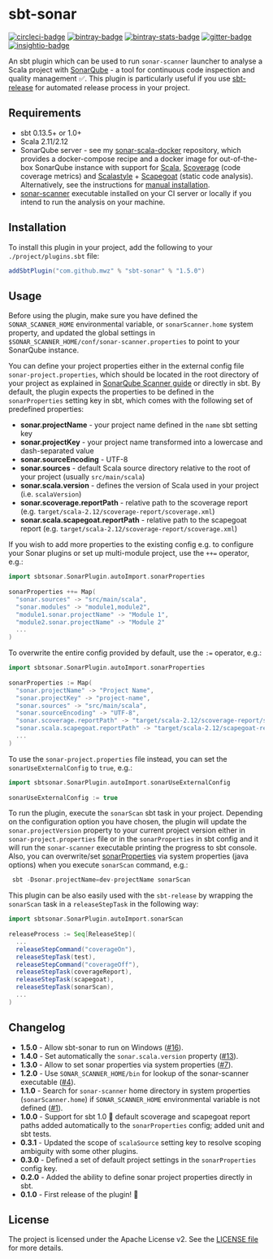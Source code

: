 sbt-sonar
===
[![circleci-badge][]][circleci]
[![bintray-badge][]][bintray]
[![bintray-stats-badge][]][bintray-stats]
[![gitter-badge][]][gitter]
[![insightio-badge][]][insightio]

[circleci-badge]: https://img.shields.io/circleci/project/github/mwz/sbt-sonar/master.svg?label=Build
[circleci]: https://circleci.com/gh/mwz/sbt-sonar
[bintray-badge]: https://api.bintray.com/packages/mwz/sbt-plugin-releases/sbt-sonar/images/download.svg
[bintray]: https://bintray.com/mwz/sbt-plugin-releases/sbt-sonar/_latestVersion
[bintray-stats-badge]: https://img.shields.io/badge/dynamic/json.svg?uri=https://bintray.com/statistics/packageStatistics?pkgPath=/mwz/sbt-plugin-releases/sbt-sonar&query=$.totalDownloads&label=Downloads+(last+30+days)&colorB=brightgreen
[bintray-stats]: https://bintray.com/mwz/sbt-plugin-releases/sbt-sonar#statistics
[gitter-badge]: https://img.shields.io/gitter/room/sonar-scala/sbt-sonar.svg?colorB=46BC99&label=Chat
[gitter]: https://gitter.im/sonar-scala/sbt-sonar
[insightio-badge]: https://img.shields.io/badge/Insight.io-Ready-brightgreen.svg
[insightio]: https://insight.io/github.com/mwz/sbt-sonar


An sbt plugin which can be used to run `sonar-scanner` launcher to analyse a Scala project with [SonarQube](www.sonarqube.org) - a tool for continuous code inspection and quality management :white_check_mark:.
 This plugin is particularly useful if you use [sbt-release](https://www.github.com/sbt/sbt-release) for automated release process in your project.

## Requirements
 - sbt 0.13.5+ or 1.0+
 - Scala 2.11/2.12
 - SonarQube server - see my [sonar-scala-docker](https://github.com/mwz/sonar-scala-docker) repository, which provides a docker-compose recipe and a docker image for out-of-the-box SonarQube instance with support for [Scala](http://www.scala-lang.org), [Scoverage](https://github.com/scoverage/scalac-scoverage-plugin) (code coverage metrics) and [Scalastyle](http://www.scalastyle.org) + [Scapegoat](https://github.com/sksamuel/scapegoat) (static code analysis). Alternatively, see the instructions for [manual installation](http://docs.sonarqube.org/display/SONAR/Get+Started+in+Two+Minutes).
 - [sonar-scanner](http://docs.sonarqube.org/display/SCAN/Analyzing+with+SonarQube+Scanner) executable installed on your CI server or locally if you intend to run the analysis on your machine.

## Installation
To install this plugin in your project, add the following to your `./project/plugins.sbt` file:

```scala
addSbtPlugin("com.github.mwz" % "sbt-sonar" % "1.5.0")
```

## Usage
Before using the plugin, make sure you have defined the `SONAR_SCANNER_HOME` environmental variable, or `sonarScanner.home` system property, and updated the global settings in `$SONAR_SCANNER_HOME/conf/sonar-scanner.properties` to point to your SonarQube instance. 

You can define your project properties either in the external config file `sonar-project.properties`, which should be located in the root directory of your project as explained in [SonarQube Scanner guide](http://docs.sonarqube.org/display/SCAN/Analyzing+with+SonarQube+Scanner) or directly in sbt. By default, the plugin expects the properties to be defined in the `sonarProperties` setting key in sbt, which comes with the following set of predefined properties:

 - **sonar.projectName** - your project name defined in the `name` sbt setting key
 - **sonar.projectKey** - your project name transformed into a lowercase and dash-separated value
 - **sonar.sourceEncoding** - UTF-8
 - **sonar.sources** - default Scala source directory relative to the root of your project (usually `src/main/scala`)
 - **sonar.scala.version** - defines the version of Scala used in your project (i.e. `scalaVersion`)
 - **sonar.scoverage.reportPath** - relative path to the scoverage report (e.g. `target/scala-2.12/scoverage-report/scoverage.xml`)
 - **sonar.scala.scapegoat.reportPath** - relative path to the scapegoat report (e.g. `target/scala-2.12/scoverage-report/scoverage.xml`)

If you wish to add more properties to the existing config e.g. to configure your Sonar plugins or set up multi-module project, use the `++=` operator, e.g.:
 
```scala
import sbtsonar.SonarPlugin.autoImport.sonarProperties
 
sonarProperties ++= Map(
  "sonar.sources" -> "src/main/scala",
  "sonar.modules" -> "module1,module2",
  "module1.sonar.projectName" -> "Module 1",
  "module2.sonar.projectName" -> "Module 2"
  ...
)
```

To overwrite the entire config provided by default, use the `:=` operator, e.g.:

```scala
import sbtsonar.SonarPlugin.autoImport.sonarProperties
 
sonarProperties := Map(
  "sonar.projectName" -> "Project Name",
  "sonar.projectKey" -> "project-name",
  "sonar.sources" -> "src/main/scala",
  "sonar.sourceEncoding" -> "UTF-8",
  "sonar.scoverage.reportPath" -> "target/scala-2.12/scoverage-report/scoverage.xml",
  "sonar.scala.scapegoat.reportPath" -> "target/scala-2.12/scapegoat-report/scapegoat.xml"
  ...
)
```

To use the `sonar-project.properties` file instead, you can set the `sonarUseExternalConfig` to `true`, e.g.:
```scala
import sbtsonar.SonarPlugin.autoImport.sonarUseExternalConfig
 
sonarUseExternalConfig := true
```

To run the plugin, execute the `sonarScan` sbt task in your project. Depending on the configuration option you have chosen, the plugin will update the `sonar.projectVersion` property to your current project version either in `sonar-project.properties` file or in the `sonarProperties` in sbt config and it will run the `sonar-scanner` executable printing the progress to sbt console. 
Also, you can overwrite/set [sonarProperties](https://docs.sonarqube.org/display/SONAR/Analysis+Parameters) via system properties (java options) when you execute `sonarScan` command, e.g.:
```scala
 sbt -Dsonar.projectName=dev-projectName sonarScan
```

This plugin can be also easily used with the `sbt-release` by wrapping the `sonarScan` task in a `releaseStepTask` in the following way:

```scala
import sbtsonar.SonarPlugin.autoImport.sonarScan
 
releaseProcess := Seq[ReleaseStep](
  ...
  releaseStepCommand("coverageOn"),
  releaseStepTask(test),
  releaseStepCommand("coverageOff"),
  releaseStepTask(coverageReport),
  releaseStepTask(scapegoat),
  releaseStepTask(sonarScan),
  ...
)
```

## Changelog
 * **1.5.0** - Allow sbt-sonar to run on Windows ([#16](https://github.com/mwz/sbt-sonar/pull/16)).
 * **1.4.0** - Set automatically the `sonar.scala.version` property ([#13](https://github.com/mwz/sbt-sonar/pull/13)).
 * **1.3.0** - Allow to set sonar properties via system properties ([#7](https://github.com/mwz/sbt-sonar/pull/7)).
 * **1.2.0** - Use `SONAR_SCANNER_HOME/bin` for lookup of the sonar-scanner executable ([#4](https://github.com/mwz/sbt-sonar/issues/4)).
 * **1.1.0** - Search for `sonar-scanner` home directory in system properties (`sonarScanner.home`) if `SONAR_SCANNER_HOME` environmental variable is not defined ([#1](https://github.com/mwz/sbt-sonar/issues/1)).
 * **1.0.0** - Support for sbt 1.0 :muscle: default scoverage and scapegoat report paths added automatically to the `sonarProperties` config; added unit and sbt tests.
 * **0.3.1** - Updated the scope of `scalaSource` setting key to resolve scoping ambiguity with some other plugins.
 * **0.3.0** - Defined a set of default project settings in the `sonarProperties` config key.
 * **0.2.0** - Added the ability to define sonar project properties directly in sbt.
 * **0.1.0** - First release of the plugin! :tada:

## License
The project is licensed under the Apache License v2. See the [LICENSE file](LICENSE) for more details.
